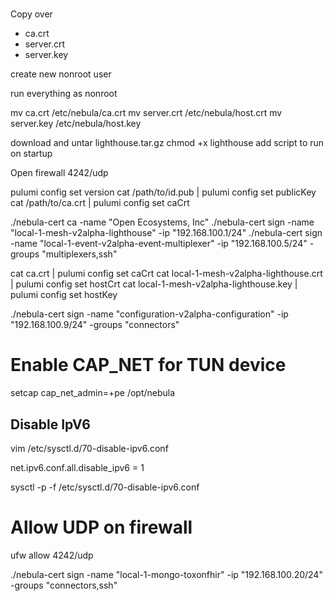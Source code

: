 # 

Copy over
- ca.crt
- server.crt
- server.key

create new nonroot user

run everything as nonroot

mv ca.crt /etc/nebula/ca.crt
mv server.crt /etc/nebula/host.crt
mv server.key /etc/nebula/host.key

download and untar lighthouse.tar.gz
chmod +x lighthouse
add script to run on startup


Open firewall 4242/udp

pulumi config set version
cat /path/to/id.pub | pulumi config set publicKey
cat /path/to/ca.crt | pulumi config set caCrt


./nebula-cert ca -name "Open Ecosystems, Inc"
./nebula-cert sign -name "local-1-mesh-v2alpha-lighthouse" -ip "192.168.100.1/24"
./nebula-cert sign -name "local-1-event-v2alpha-event-multiplexer" -ip "192.168.100.5/24" -groups "multiplexers,ssh"

cat ca.crt | pulumi config set caCrt
cat local-1-mesh-v2alpha-lighthouse.crt | pulumi config set hostCrt
cat local-1-mesh-v2alpha-lighthouse.key | pulumi config set hostKey

./nebula-cert sign -name "configuration-v2alpha-configuration" -ip "192.168.100.9/24" -groups "connectors"



# Enable CAP_NET for TUN device
setcap cap_net_admin=+pe /opt/nebula


## Disable IpV6
vim /etc/sysctl.d/70-disable-ipv6.conf

net.ipv6.conf.all.disable_ipv6 = 1

sysctl -p -f /etc/sysctl.d/70-disable-ipv6.conf


# Allow UDP on firewall
ufw allow 4242/udp


./nebula-cert sign -name "local-1-mongo-toxonfhir" -ip "192.168.100.20/24" -groups "connectors,ssh"